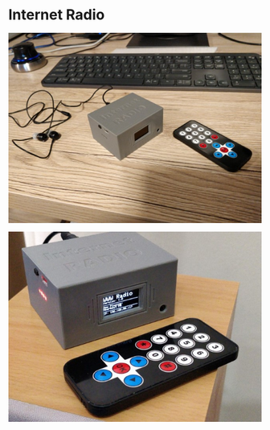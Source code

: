 # Internet Radio

![Finished in case](https://github.com/geoavia/Internet-Radio/blob/master/photos/radio.jpg)

![Playing](https://github.com/geoavia/Internet-Radio/blob/master/photos/playing.jpg)

